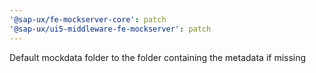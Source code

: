 ```yaml
---
'@sap-ux/fe-mockserver-core': patch
'@sap-ux/ui5-middleware-fe-mockserver': patch
---
```


Default mockdata folder to the folder containing the metadata if missing
